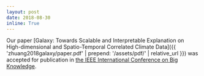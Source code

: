 ```yaml
---
layout: post
date: 2018-08-30
inline: True
---
```

Our paper [Galaxy: Towards Scalable and Interpretable Explanation on High-dimensional and Spatio-Temporal Correlated Climate Data]({{ 'zhuang2018galaxy/paper.pdf' | prepend: '/assets/pdf/' | relative_url }}) was accepted for publication in [the IEEE International Conference on Big Knowledge](http://icbk2018.bigke.org/).